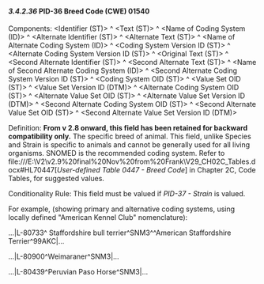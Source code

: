 #### *3.4.2.36* PID-36 Breed Code (CWE) 01540

Components: &lt;Identifier (ST)> ^ &lt;Text (ST)> ^ &lt;Name of Coding System (ID)> ^ &lt;Alternate Identifier (ST)> ^ &lt;Alternate Text (ST)> ^ &lt;Name of Alternate Coding System (ID)> ^ &lt;Coding System Version ID (ST)> ^ &lt;Alternate Coding System Version ID (ST)> ^ &lt;Original Text (ST)> ^ &lt;Second Alternate Identifier (ST)> ^ &lt;Second Alternate Text (ST)> ^ &lt;Name of Second Alternate Coding System (ID)> ^ &lt;Second Alternate Coding System Version ID (ST)> ^ &lt;Coding System OID (ST)> ^ &lt;Value Set OID (ST)> ^ &lt;Value Set Version ID (DTM)> ^ &lt;Alternate Coding System OID (ST)> ^ &lt;Alternate Value Set OID (ST)> ^ &lt;Alternate Value Set Version ID (DTM)> ^ &lt;Second Alternate Coding System OID (ST)> ^ &lt;Second Alternate Value Set OID (ST)> ^ &lt;Second Alternate Value Set Version ID (DTM)>

Definition: **From v 2.8 onward, this field has been retained for backward compatibility only.** The specific breed of animal. This field, unlike Species and Strain is specific to animals and cannot be generally used for all living organisms. SNOMED is the recommended coding system. Refer to file:///E:\V2\v2.9%20final%20Nov%20from%20Frank\V29_CH02C_Tables.docx#HL70447[_User-defined Table 0447 - Breed Code_] in Chapter 2C, Code Tables, for suggested values.

Conditionality Rule: This field must be valued if _PID-37 - Strain_ is valued.

For example, (showing primary and alternative coding systems, using locally defined "American Kennel Club" nomenclature):

...|L-80733^ Staffordshire bull terrier^SNM3^^American Staffordshire Terrier^99AKC|...

...|L-80900^Weimaraner^SNM3|...

...|L-80439^Peruvian Paso Horse^SNM3|...
